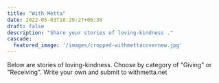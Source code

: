 ```yaml
---
title: "With Metta"
date: 2022-05-03T18:29:27+06:30
draft: false
description: "Share your stories of loving-kindness ."
cascade:
  featured_image: '/images/cropped-withmettacovernew.jpg'
---
```



Below are stories of loving-kindness.  Choose by category of "Giving" or "Receiving".  Write your own and submit to withmetta.net

